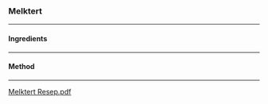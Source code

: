 ### Melktert
---
#### Ingredients

---
#### Method

---
[Melktert Resep.pdf](https://github.com/willatkova/recipes/files/3826724/Melktert.Resep.pdf)